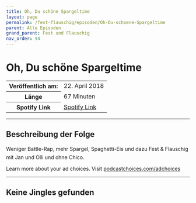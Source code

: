 ```yaml
---
title: Oh, Du schöne Spargeltime
layout: page
permalink: /fest-flauschig/episoden/Oh-Du-schoene-Spargeltime
parent: Alle Episoden
grand_parent: Fest und Flauschig
nav_order: 94
---
```


# Oh, Du schöne Spargeltime
<table class="resp-table dcf-table dcf-table-responsive dcf-table-bordered dcf-table-striped dcf-w-100%">
                    <tbody>
                        <tr>
                            <th scope="row">Veröffentlich am:</th>
                            <td data-label="Veröffentlich am:">22. April 2018</td>
                        </tr>
                        <tr>
                            <th scope="row">Länge </th>
                            <td data-label="Länge ">67 Minuten</td>
                        </tr><tr>
                                <th scope="row">Spotify Link</th>
                                <td data-label="Spotify Link"><a href="https://open.spotify.com/episode/4zCEmmxy8cSjM5HptwysOv">Spotify Link</a></td>
                            </tr></tbody>
                </table>

***

## Beschreibung der Folge

<div>
Weniger Battle-Rap, mehr Spargel, Spaghetti-Eis und dazu Fest &amp; Flauschig mit Jan und Olli und ohne Chico.<p> </p><p>Learn more about your ad choices. Visit <a href="https://podcastchoices.com/adchoices">podcastchoices.com/adchoices</a></p>  
</div>

***

## Keine Jingles gefunden